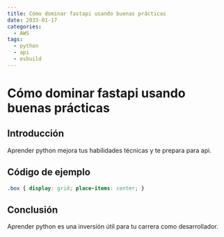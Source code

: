 ```yaml
---
title: Cómo dominar fastapi usando buenas prácticas
date: 2033-01-17
categories:
  - AWS
tags:
  - python
  - api
  - esbuild
---
```


# Cómo dominar fastapi usando buenas prácticas

## Introducción

Aprender python mejora tus habilidades técnicas y te prepara para api.

## Código de ejemplo

```css
.box { display: grid; place-items: center; }
```

## Conclusión

Aprender python es una inversión útil para tu carrera como desarrollador.
